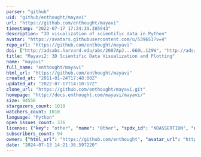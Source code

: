 ```yaml
---
parser: "github"
uid: "github/enthought/mayavi"
url: "https://github.com/enthought/mayavi"
timestamp: "2022-07-17 17:24:39.385943"
description: "3D visualization of scientific data in Python"
avatar: "https://avatars.githubusercontent.com/u/539651?v=4"
repo_url: "https://github.com/enthought/mayavi"
doi: ["http://adsabs.harvard.edu/abs/2007ApJ...660L.129W", "http://adsabs.harvard.edu/abs/2011CSE....13b..40R", "https://ui.adsabs.harvard.edu/abs/2012ascl.soft05008R/abstract"]
title: "Mayavi2: 3D Scientific Data Visualization and Plotting"
name: "mayavi"
full_name: "enthought/mayavi"
html_url: "https://github.com/enthought/mayavi"
created_at: "2011-01-24T17:48:00Z"
updated_at: "2022-07-17T14:10:17Z"
clone_url: "https://github.com/enthought/mayavi.git"
homepage: "http://docs.enthought.com/mayavi/mayavi/"
size: 94556
stargazers_count: 1010
watchers_count: 1010
language: "Python"
open_issues_count: 376
license: {"key": "other", "name": "Other", "spdx_id": "NOASSERTION", "url": null, "node_id": "MDc6TGljZW5zZTA="}
subscribers_count: 94
owner: {"html_url": "https://github.com/enthought", "avatar_url": "https://avatars.githubusercontent.com/u/539651?v=4", "login": "enthought", "type": "Organization"}
date: "2024-07-13 14:21:36.597220"
---
```

